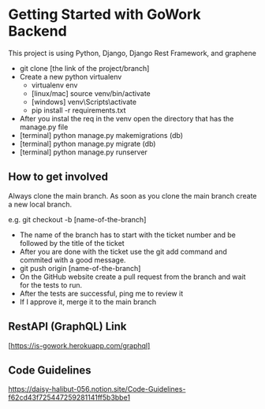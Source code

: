 # Getting Started with GoWork Backend

This project is using Python, Django, Django Rest Framework, and graphene
 - git clone [the link of the project/branch]
 - Create a new python virtualenv 
    * virtualenv env
    * [linux/mac] source venv/bin/activate
    * [windows] venv\Scripts\activate
    * pip install -r requirements.txt
 - After you instal the req in the venv open the directory that has the manage.py file
 - [terminal] python manage.py makemigrations (db)
 - [terminal] python manage.py migrate (db)
 - [terminal] python manage.py runserver

## How to get involved

Always clone the main branch. As soon as you clone the main branch create a new local branch.

e.g.
git checkout -b [name-of-the-branch]
 - The name of the branch has to start with the ticket number and be followed by the title of the ticket
 - After you are done with the ticket use the git add command and commited with a good message.
 - git push origin [name-of-the-branch]
 - On the GitHub website create a pull request from the branch and wait for the tests to run.
 - After the tests are successful, ping me to review it
 - If I approve it, merge it to the main branch
 
## RestAPI (GraphQL) Link
[https://is-gowork.herokuapp.com/graphql]

## Code Guidelines
https://daisy-halibut-056.notion.site/Code-Guidelines-f62cd43f725447259281141ff5b3bbe1
